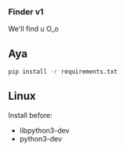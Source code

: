 ### Finder v1

We'll find u O_o

## Aya

```bash
pip install -r requirements.txt
```


## Linux

Install before:

- libpython3-dev
- python3-dev